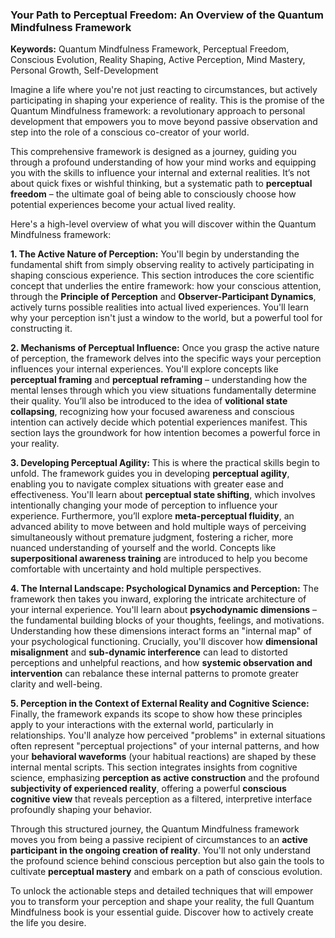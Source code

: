 ### Your Path to Perceptual Freedom: An Overview of the Quantum Mindfulness Framework
**Keywords:** Quantum Mindfulness Framework, Perceptual Freedom, Conscious Evolution, Reality Shaping, Active Perception, Mind Mastery, Personal Growth, Self-Development

Imagine a life where you're not just reacting to circumstances, but actively participating in shaping your experience of reality. This is the promise of the Quantum Mindfulness framework: a revolutionary approach to personal development that empowers you to move beyond passive observation and step into the role of a conscious co-creator of your world.

This comprehensive framework is designed as a journey, guiding you through a profound understanding of how your mind works and equipping you with the skills to influence your internal and external realities. It’s not about quick fixes or wishful thinking, but a systematic path to **perceptual freedom** – the ultimate goal of being able to consciously choose how potential experiences become your actual lived reality.

Here's a high-level overview of what you will discover within the Quantum Mindfulness framework:

**1. The Active Nature of Perception:** You'll begin by understanding the fundamental shift from simply observing reality to actively participating in shaping conscious experience. This section introduces the core scientific concept that underlies the entire framework: how your conscious attention, through the **Principle of Perception** and **Observer-Participant Dynamics**, actively turns possible realities into actual lived experiences. You'll learn why your perception isn't just a window to the world, but a powerful tool for constructing it.

**2. Mechanisms of Perceptual Influence:** Once you grasp the active nature of perception, the framework delves into the specific ways your perception influences your internal experiences. You'll explore concepts like **perceptual framing** and **perceptual reframing** – understanding how the mental lenses through which you view situations fundamentally determine their quality. You’ll also be introduced to the idea of **volitional state collapsing**, recognizing how your focused awareness and conscious intention can actively decide which potential experiences manifest. This section lays the groundwork for how intention becomes a powerful force in your reality.

**3. Developing Perceptual Agility:** This is where the practical skills begin to unfold. The framework guides you in developing **perceptual agility**, enabling you to navigate complex situations with greater ease and effectiveness. You'll learn about **perceptual state shifting**, which involves intentionally changing your mode of perception to influence your experience. Furthermore, you’ll explore **meta-perceptual fluidity**, an advanced ability to move between and hold multiple ways of perceiving simultaneously without premature judgment, fostering a richer, more nuanced understanding of yourself and the world. Concepts like **superpositional awareness training** are introduced to help you become comfortable with uncertainty and hold multiple perspectives.

**4. The Internal Landscape: Psychological Dynamics and Perception:** The framework then takes you inward, exploring the intricate architecture of your internal experience. You'll learn about **psychodynamic dimensions** – the fundamental building blocks of your thoughts, feelings, and motivations. Understanding how these dimensions interact forms an "internal map" of your psychological functioning. Crucially, you'll discover how **dimensional misalignment** and **sub-dynamic interference** can lead to distorted perceptions and unhelpful reactions, and how **systemic observation and intervention** can rebalance these internal patterns to promote greater clarity and well-being.

**5. Perception in the Context of External Reality and Cognitive Science:** Finally, the framework expands its scope to show how these principles apply to your interactions with the external world, particularly in relationships. You'll analyze how perceived "problems" in external situations often represent "perceptual projections" of your internal patterns, and how your **behavioral waveforms** (your habitual reactions) are shaped by these internal mental scripts. This section integrates insights from cognitive science, emphasizing **perception as active construction** and the profound **subjectivity of experienced reality**, offering a powerful **conscious cognitive view** that reveals perception as a filtered, interpretive interface profoundly shaping your behavior.

Through this structured journey, the Quantum Mindfulness framework moves you from being a passive recipient of circumstances to an **active participant in the ongoing creation of reality**. You'll not only understand the profound science behind conscious perception but also gain the tools to cultivate **perceptual mastery** and embark on a path of conscious evolution.

To unlock the actionable steps and detailed techniques that will empower you to transform your perception and shape your reality, the full Quantum Mindfulness book is your essential guide. Discover how to actively create the life you desire.